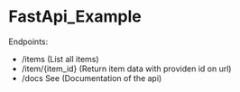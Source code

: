 # FastApi_Example

Endpoints:
  - /items  (List all items)
  - /item/{item_id} (Return item data with providen id on url)
  - /docs See (Documentation of the api)
